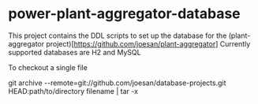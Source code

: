 # power-plant-aggregator-database

This project contains the DDL scripts to set up the database for the (plant-aggregator project)[https://github.com/joesan/plant-aggregator] Currently supported databases are H2 and MySQL

To checkout a single file

git archive --remote=git://github.com/joesan/database-projects.git HEAD:path/to/directory filename | tar -x

